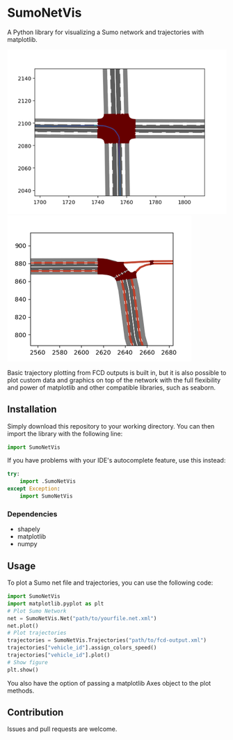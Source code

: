 # SumoNetVis
A Python library for visualizing a Sumo network and trajectories with matplotlib.

![Example plot of an intersection with trajectory colored by speed](Example_Plot.png)
![Example plot of an curving road with bike lanes](Example_Plot_2.png)

Basic trajectory plotting from FCD outputs is built in, but it is also possible to plot custom data and graphics on
top of the network with the full flexibility and power of matplotlib and other compatible libraries, such as seaborn.

## Installation
Simply download this repository to your working directory. You can then import the library with the following line:

```python
import SumoNetVis
```

If you have problems with your IDE's autocomplete feature, use this instead:

```python
try:
    import .SumoNetVis
except Exception:
    import SumoNetVis
```

### Dependencies
* shapely
* matplotlib
* numpy

## Usage
To plot a Sumo net file and trajectories, you can use the following code:

```python
import SumoNetVis
import matplotlib.pyplot as plt
# Plot Sumo Network
net = SumoNetVis.Net("path/to/yourfile.net.xml")
net.plot()
# Plot trajectories
trajectories = SumoNetVis.Trajectories("path/to/fcd-output.xml")
trajectories["vehicle_id"].assign_colors_speed()
trajectories["vehicle_id"].plot()
# Show figure
plt.show()
```

You also have the option of passing a matplotlib Axes object to the plot methods.

## Contribution
Issues and pull requests are welcome.
